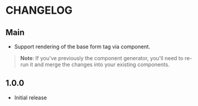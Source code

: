 # CHANGELOG

## Main

- Support rendering of the base form tag via component.

> **Note**: If you've previously the component generator, you'll need to re-run
> it and merge the changes into your existing components.

## 1.0.0

- Initial release
